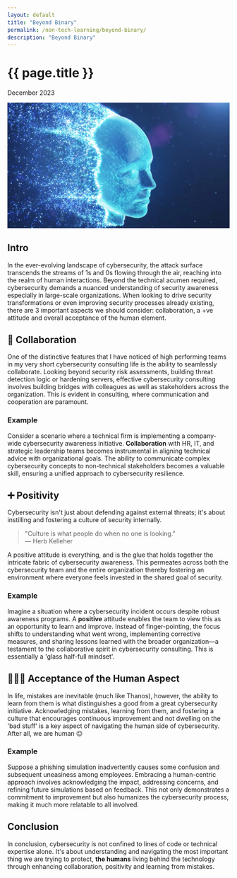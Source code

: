 ```yaml
---
layout: default
title: "Beyond Binary"
permalink: /non-tech-learning/beyond-binary/
description: "Beyond Binary"
---
```


<h1>{{ page.title }}</h1>
<p class="subtitle">December 2023</p>

<div style="text-align: center;">
    <img src="/images/beyond-binary.jpeg" alt="Beyond Binary" title="Beyond Binary">
</div>

## Intro
In the ever-evolving landscape of cybersecurity, the attack surface transcends the streams of 1s and 0s flowing through the air, reaching into the realm of human interactions. Beyond the technical acumen required, cybersecurity demands a nuanced understanding of security awareness especially in large-scale organizations. When looking to drive security transformations or even improving security processes already existing, there are 3 important aspects we should consider: collaboration, a +ve attitude and overall acceptance of the human element.

## 🤝 Collaboration
One of the distinctive features that I have noticed of high performing teams in my very short cybersecurity consulting life is the ability to seamlessly collaborate. Looking beyond security risk assessments, building threat detection logic or hardening servers, effective cybersecurity consulting involves building bridges with colleagues as well as stakeholders across the organization. This is evident in consulting, where communication and cooperation are paramount.
### Example
Consider a scenario where a technical firm is implementing a company-wide cybersecurity awareness initiative. **Collaboration** with HR, IT, and strategic leadership teams becomes instrumental in aligning technical advice with organizational goals. The ability to communicate complex cybersecurity concepts to non-technical stakeholders becomes a valuable skill, ensuring a unified approach to cybersecurity resilience.

## ➕ Positivity
Cybersecurity isn't just about defending against external threats; it's about instilling and fostering a culture of security internally.

> "Culture is what people do when no one is looking."  
> — Herb Kelleher

A positive attitude is everything, and is the glue that holds together the intricate fabric of cybersecurity awareness.
This permeates across both the cybersecurity team and the entire organization thereby fostering an environment where everyone feels invested in the shared goal of security.
### Example
Imagine a situation where a cybersecurity incident occurs despite robust awareness programs. A **positive** attitude enables the team to view this as an opportunity to learn and improve. Instead of finger-pointing, the focus shifts to understanding what went wrong, implementing corrective measures, and sharing lessons learned with the broader organization—a testament to the collaborative spirit in cybersecurity consulting. This is essentially a 'glass half-full mindset'.

## 🙋🏻‍♂️ Acceptance of the Human Aspect
In life, mistakes are inevitable (much like Thanos), however, the ability to learn from them is what distinguishes a good from a great cybersecurity initiative. Acknowledging mistakes, learning from them, and fostering a culture that encourages continuous improvement and not dwelling on the 'bad stuff' is a key aspect of navigating the human side of cybersecurity. After all, we are human 😉
### Example
Suppose a phishing simulation inadvertently causes some confusion and subsequent uneasiness among employees. Embracing a human-centric approach involves acknowledging the impact, addressing concerns, and refining future simulations based on feedback. This not only demonstrates a commitment to improvement but also humanizes the cybersecurity process, making it much more relatable to all involved.

## Conclusion
In conclusion, cybersecurity is not confined to lines of code or technical expertise alone. It's about understanding and navigating the most important thing we are trying to protect, **the humans** living behind the technology through enhancing collaboration, positivity and learning from mistakes.